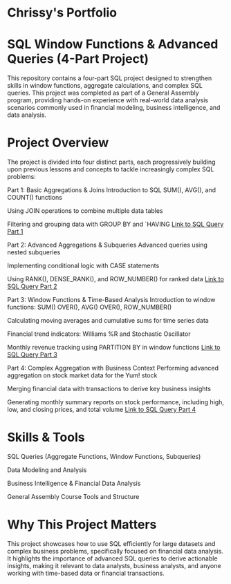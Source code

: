 # Chrissy's Portfolio


# SQL Window Functions & Advanced Queries (4-Part Project)
This repository contains a four-part SQL project designed to strengthen skills in window functions, aggregate calculations, and complex SQL queries. This project was completed as part of a General Assembly program, providing hands-on experience with real-world data analysis scenarios commonly used in financial modeling, business intelligence, and data analysis.

# Project Overview
The project is divided into four distinct parts, each progressively building upon previous lessons and concepts to tackle increasingly complex SQL problems:

Part 1: Basic Aggregations & Joins
Introduction to SQL SUM(), AVG(), and COUNT() functions

Using JOIN operations to combine multiple data tables

Filtering and grouping data with GROUP BY and `HAVING
[Link to SQL Query Part 1](https://github.com/christiiineh/chrissys_portfolio/blob/main/sql_ladder_challenge.sql)

Part 2: Advanced Aggregations & Subqueries
Advanced queries using nested subqueries

Implementing conditional logic with CASE statements

Using RANK(), DENSE_RANK(), and ROW_NUMBER() for ranked data [Link to SQL Query Part 2](https://github.com/christiiineh/chrissys_portfolio/blob/main/sql%20ladder%20%232.docx)

Part 3: Window Functions & Time-Based Analysis
Introduction to window functions: SUM() OVER(), AVG() OVER(), ROW_NUMBER()

Calculating moving averages and cumulative sums for time series data

Financial trend indicators: Williams %R and Stochastic Oscillator

Monthly revenue tracking using PARTITION BY in window functions [Link to SQL Query Part 3](https://github.com/christiiineh/chrissys_portfolio/blob/main/sql%20challenge%20%233.docx)

Part 4: Complex Aggregation with Business Context
Performing advanced aggregation on stock market data for the Yum! stock

Merging financial data with transactions to derive key business insights

Generating monthly summary reports on stock performance, including high, low, and closing prices, and total volume [Link to SQL Query Part 4](https://github.com/christiiineh/chrissys_portfolio/blob/main/sql%20%234.docx)

# Skills & Tools
SQL Queries (Aggregate Functions, Window Functions, Subqueries)

Data Modeling and Analysis

Business Intelligence & Financial Data Analysis

General Assembly Course Tools and Structure

# Why This Project Matters
This project showcases how to use SQL efficiently for large datasets and complex business problems, specifically focused on financial data analysis. It highlights the importance of advanced SQL queries to derive actionable insights, making it relevant to data analysts, business analysts, and anyone working with time-based data or financial transactions.

